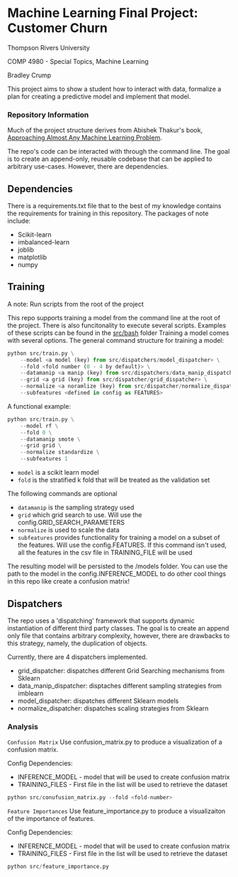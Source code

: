 # Machine Learning Final Project: Customer Churn

Thompson Rivers University

COMP 4980 - Special Topics, Machine Learning

Bradley Crump

This project aims to show a student how to interact with data, formalize a plan for creating a predictive model and implement that model.

### Repository Information

Much of the project structure derives from Abishek Thakur's book, [Approaching Almost Any Machine Learning Problem](https://github.com/abhishekkrthakur/approachingalmost).

The repo's code can be interacted with through the command line. The goal is to create an append-only, reusable codebase that can be applied to arbitrary use-cases. However, there are dependencies.

## Dependencies

There is a requirements.txt file that to the best of my knowledge contains the requirements for training in this repository. The packages of note include:
- Scikit-learn
- imbalanced-learn
- joblib
- matplotlib
- numpy

## Training

A note: Run scripts from the root of the project


This repo supports training a model from the command line at the root of the project. There is also funcitonality to execute several scripts. Examples of these scripts can be found in the [src/bash](src/bash) folder
Training a model comes with several options. The general command structure for training a model:

```python
python src/train.py \
    --model <a model (key) from src/dispatchers/model_dispatcher> \
    --fold <fold number (0 - 4 by default)> \
    --datamanip <a manip (key) from src/dispatchers/data_manip_dispatcher> \
    --grid <a grid (key) from src/dispatcher/grid_dispatcher> \
    --normalize <a noramlize (key) from src/dispatcher/normalize_dispatcher> \
    --subfeatures <defined in config as FEATURES>
```

A functional example:

```python
python src/train.py \
    --model rf \
    --fold 0 \
    --datamanip smote \
    --grid grid \
    --normalize standardize \
    --subfeatures 1
```

- `model` is a scikit learn model
- `fold` is the stratified k fold that will be treated as the validation set

The following commands are optional

- `datamanip` is the sampling strategy used
- `grid` which grid search to use. Will use the config.GRID_SEARCH_PARAMETERS
- `normalize` is used to scale the data
- `subfeatures` provides functionality for training a model on a subset of the features. Will use the config.FEATURES. If this command isn't used, all the features in the csv file in TRAINING_FILE will be used

The resulting model will be persisted to the /models folder. You can use the path to the model in the config.INFERENCE_MODEL to do other cool things in this repo like create a confusion matrix!

## Dispatchers

The repo uses a 'dispatching' framework that supports dynamic instantiation of different third party classes. The goal is to create an append only file that contains arbitrary complexity, however, there are drawbacks to this strategy, namely, the duplication of objects.

Currently, there are 4 dispatchers implemented.

- grid_dispatcher: dispatches different Grid Searching mechanisms from Sklearn
- data_manip_dispatcher: disptaches different sampling strategies from imblearn
- model_dispatcher: dispatches different Sklearn models
- normalize_dispatcher: dispatches scaling strategies from Sklearn

### Analysis

`Confusion Matrix`
Use confusion_matrix.py to produce a visualization of a confusion matrix.

Config Dependencies:

- INFERENCE_MODEL - model that will be used to create confusion matrix
- TRAINING_FILES - First file in the list will be used to retrieve the dataset

```python
python src/conufusion_matrix.py --fold <fold-number>
```

`Feature Importances`
Use feature_importance.py to produce a visualizaiton of the importance of features.

Config Dependencies:
- INFERENCE_MODEL - model that will be used to create confusion matrix
- TRAINING_FILES - First file in the list will be used to retrieve the dataset

```python
python src/feature_importance.py
```
